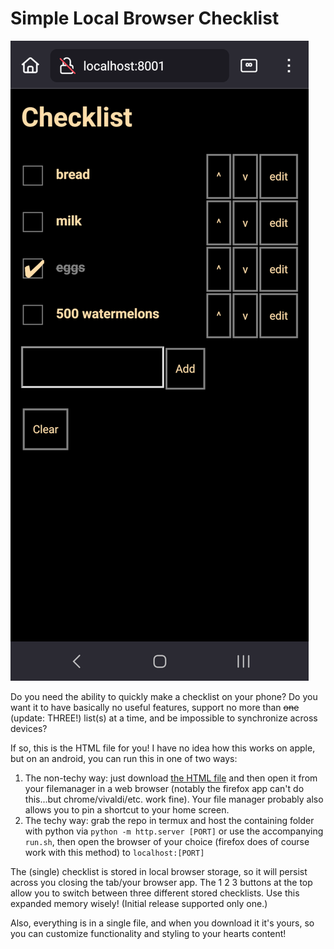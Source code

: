 # Simple Local Browser Checklist

![screenshot](screenshot.png)

Do you need the ability to quickly make a checklist on your phone? Do you want
it to have basically no useful features, support no more than ~~one~~ (update:
THREE!) list(s) at a time, and be impossible to synchronize across devices?

If so, this is the HTML file for you! I have no idea how this works on apple, but
on an android, you can run this in one of two ways:

1. The non-techy way: just download [the HTML
   file](https://github.com/WarmCyan/browser-checklist/releases/download/v1.0.0/index.html)
   and then open it from your filemanager in a web browser (notably the firefox
   app can't do this...but chrome/vivaldi/etc. work fine). Your file manager
   probably also allows you to pin a shortcut to your home screen.
2. The techy way: grab the repo in termux and host the containing folder with
   python via `python -m http.server [PORT]` or use the accompanying `run.sh`,
   then open the browser of your choice (firefox does of course work with this
   method) to `localhost:[PORT]`

The (single) checklist is stored in local browser storage, so it will persist
across you closing the tab/your browser app. The 1 2 3 buttons at the top allow
you to switch between three different stored checklists. Use this expanded
memory wisely! (Initial release supported only one.)

Also, everything is in a single file, and when you download it it's yours, so
you can customize functionality and styling to your hearts content!
